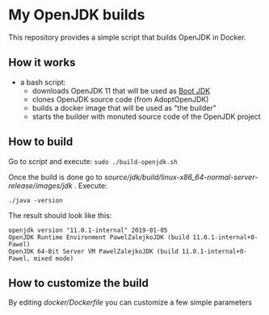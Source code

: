 # My OpenJDK builds
This repository provides a simple script that builds OpenJDK in Docker.

## How it works
- a bash script:
  - downloads OpenJDK 11 that will be used as [Boot JDK](http://cr.openjdk.java.net/~ihse/demo-new-build-readme/common/doc/building.html#boot-jdk-requirements)
  - clones OpenJDK source code (from AdoptOpenJDK)
  - builds a docker image that will be used as "the builder"
  - starts the builder with monuted source code of the OpenJDK project
  
## How to build

Go to *script* and execute:
```sudo ./build-openjdk.sh```

Once the build is done go to *source/jdk/build/linux-x86_64-normal-server-release/images/jdk* . Execute:
```
./java -version
```

The result should look like this:

```
openjdk version "11.0.1-internal" 2019-01-05
OpenJDK Runtime Environment PawelZalejkoJDK (build 11.0.1-internal+0-Pawel)
OpenJDK 64-Bit Server VM PawelZalejkoJDK (build 11.0.1-internal+0-Pawel, mixed mode)
```

## How to customize the build
By editing *docker/Dockerfile* you can customize a few simple parameters

